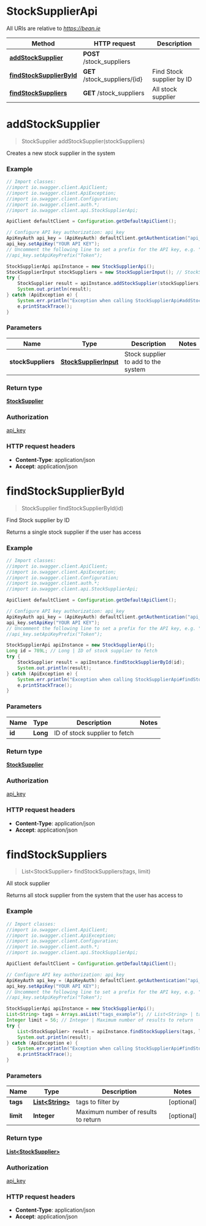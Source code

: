 # StockSupplierApi

All URIs are relative to *https://bean.ie*

Method | HTTP request | Description
------------- | ------------- | -------------
[**addStockSupplier**](StockSupplierApi.md#addStockSupplier) | **POST** /stock_suppliers | 
[**findStockSupplierById**](StockSupplierApi.md#findStockSupplierById) | **GET** /stock_suppliers/{id} | Find Stock supplier by ID
[**findStockSuppliers**](StockSupplierApi.md#findStockSuppliers) | **GET** /stock_suppliers | All stock supplier


<a name="addStockSupplier"></a>
# **addStockSupplier**
> StockSupplier addStockSupplier(stockSuppliers)



Creates a new stock supplier in the system

### Example
```java
// Import classes:
//import io.swagger.client.ApiClient;
//import io.swagger.client.ApiException;
//import io.swagger.client.Configuration;
//import io.swagger.client.auth.*;
//import io.swagger.client.api.StockSupplierApi;

ApiClient defaultClient = Configuration.getDefaultApiClient();

// Configure API key authorization: api_key
ApiKeyAuth api_key = (ApiKeyAuth) defaultClient.getAuthentication("api_key");
api_key.setApiKey("YOUR API KEY");
// Uncomment the following line to set a prefix for the API key, e.g. "Token" (defaults to null)
//api_key.setApiKeyPrefix("Token");

StockSupplierApi apiInstance = new StockSupplierApi();
StockSupplierInput stockSuppliers = new StockSupplierInput(); // StockSupplierInput | Stock supplier to add to the system
try {
    StockSupplier result = apiInstance.addStockSupplier(stockSuppliers);
    System.out.println(result);
} catch (ApiException e) {
    System.err.println("Exception when calling StockSupplierApi#addStockSupplier");
    e.printStackTrace();
}
```

### Parameters

Name | Type | Description  | Notes
------------- | ------------- | ------------- | -------------
 **stockSuppliers** | [**StockSupplierInput**](StockSupplierInput.md)| Stock supplier to add to the system |

### Return type

[**StockSupplier**](StockSupplier.md)

### Authorization

[api_key](../README.md#api_key)

### HTTP request headers

 - **Content-Type**: application/json
 - **Accept**: application/json

<a name="findStockSupplierById"></a>
# **findStockSupplierById**
> StockSupplier findStockSupplierById(id)

Find Stock supplier by ID

Returns a single stock supplier if the user has access

### Example
```java
// Import classes:
//import io.swagger.client.ApiClient;
//import io.swagger.client.ApiException;
//import io.swagger.client.Configuration;
//import io.swagger.client.auth.*;
//import io.swagger.client.api.StockSupplierApi;

ApiClient defaultClient = Configuration.getDefaultApiClient();

// Configure API key authorization: api_key
ApiKeyAuth api_key = (ApiKeyAuth) defaultClient.getAuthentication("api_key");
api_key.setApiKey("YOUR API KEY");
// Uncomment the following line to set a prefix for the API key, e.g. "Token" (defaults to null)
//api_key.setApiKeyPrefix("Token");

StockSupplierApi apiInstance = new StockSupplierApi();
Long id = 789L; // Long | ID of stock supplier to fetch
try {
    StockSupplier result = apiInstance.findStockSupplierById(id);
    System.out.println(result);
} catch (ApiException e) {
    System.err.println("Exception when calling StockSupplierApi#findStockSupplierById");
    e.printStackTrace();
}
```

### Parameters

Name | Type | Description  | Notes
------------- | ------------- | ------------- | -------------
 **id** | **Long**| ID of stock supplier to fetch |

### Return type

[**StockSupplier**](StockSupplier.md)

### Authorization

[api_key](../README.md#api_key)

### HTTP request headers

 - **Content-Type**: application/json
 - **Accept**: application/json

<a name="findStockSuppliers"></a>
# **findStockSuppliers**
> List&lt;StockSupplier&gt; findStockSuppliers(tags, limit)

All stock supplier

Returns all stock supplier from the system that the user has access to

### Example
```java
// Import classes:
//import io.swagger.client.ApiClient;
//import io.swagger.client.ApiException;
//import io.swagger.client.Configuration;
//import io.swagger.client.auth.*;
//import io.swagger.client.api.StockSupplierApi;

ApiClient defaultClient = Configuration.getDefaultApiClient();

// Configure API key authorization: api_key
ApiKeyAuth api_key = (ApiKeyAuth) defaultClient.getAuthentication("api_key");
api_key.setApiKey("YOUR API KEY");
// Uncomment the following line to set a prefix for the API key, e.g. "Token" (defaults to null)
//api_key.setApiKeyPrefix("Token");

StockSupplierApi apiInstance = new StockSupplierApi();
List<String> tags = Arrays.asList("tags_example"); // List<String> | tags to filter by
Integer limit = 56; // Integer | Maximum number of results to return
try {
    List<StockSupplier> result = apiInstance.findStockSuppliers(tags, limit);
    System.out.println(result);
} catch (ApiException e) {
    System.err.println("Exception when calling StockSupplierApi#findStockSuppliers");
    e.printStackTrace();
}
```

### Parameters

Name | Type | Description  | Notes
------------- | ------------- | ------------- | -------------
 **tags** | [**List&lt;String&gt;**](String.md)| tags to filter by | [optional]
 **limit** | **Integer**| Maximum number of results to return | [optional]

### Return type

[**List&lt;StockSupplier&gt;**](StockSupplier.md)

### Authorization

[api_key](../README.md#api_key)

### HTTP request headers

 - **Content-Type**: application/json
 - **Accept**: application/json

